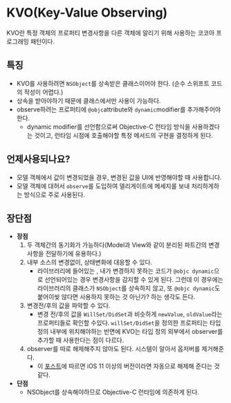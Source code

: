 # KVO(Key-Value Observing)

KVO란 특정 객체의 프로퍼티 변경사항을 다른 객체에 알리기 위해 사용하는 코코아 프로그래밍 패턴이다.

## 특징
- KVO를 사용하려면 `NSObject`를 상속받은 클래스이어야 한다. (순수 스위프트 코드의 작성이 어렵다.)
- 상속을 받아야하기 때문에 클래스에서만 사용이 가능하다.
- observe하려는 프로퍼티에 `@objc`attribute와 `dynamic`modifier를 추가해주어야한다.
    - dynamic modifier를 선언함으로써 Objective-C 런타임 방식을 사용하겠다는 것이고, 런타임 시점에 호출해야할 특정 메서드의 구현을 결정하게 된다.

## 언제사용되나요?
- 모델 객체에서 값이 변경되었을 경우, 변경된 값을 UI에 반영해야할 때 사용합니다.
- 모델 객체에 대허서 `observe`를 도입하여 델리게이트에 메세지를 보내 처리하게하는 방식으로 주로 사용된다.

## 장단점
- **장점**
    1. 두 객체간의 동기화가 가능하다(Model과 View와 같이 분리된 파트간의 변경사항을 전달하기에 유용하다.)
    2. 내부 소스의 변경없이, 상태변화에 대응할 수 있다.
        - 라이브러리에 들어있는 , 내가 변경하지 못하는 코드가 `@objc dynamic`으로 선언되어있는 경우 변경사항을 감지할 수 있게 된다. 그런데 이 경우에는 라이브러리의 클래스가 `NSObject`를 상속하지 않고, 또 `@objc dynamic`도 붙어이씾 않다면 사용하지 못하는 것 아닌가? 하는 생각도 든다.
    3. 변경전/후의 값을 파악할 수 있다.
        - 변경 전/후의 값을 `WillSet/DidSet`과 비슷하게 `newValue`, `oldValue`라는 프로퍼티들로 확인할 수있다. `willSet/DidSet`을 정의한 프로퍼티는 타입 정의 내부에 위치해야하는 반면에 KVO는 타입 정의 외부에서 observer를 추가할 때 사용한다는 점이 다르다.
    4. observer를 따로 해제해주지 않아도 된다. 시스템이 알아서 옵저버를 제거해준다.
        - 이 [포스트](https://fpotter.org/posts/when-is-kvo-unregistration-automatic)에 따르면 iOS 11 이상의 버전이라면 자동으로 해제해 준다는 것 같다.
- **단점**
    - NSObject를 상속해야하므로 Objective-C 런타임에 의존하게 된다.
